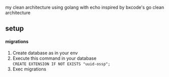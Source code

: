 my clean architecture using golang with echo inspired by bxcode's go clean architecture
## setup

#### migrations
1. Create database as in your env
2. Execute this command in your database  
```CREATE EXTENSION IF NOT EXISTS "uuid-ossp";```
3. Exec migrations
